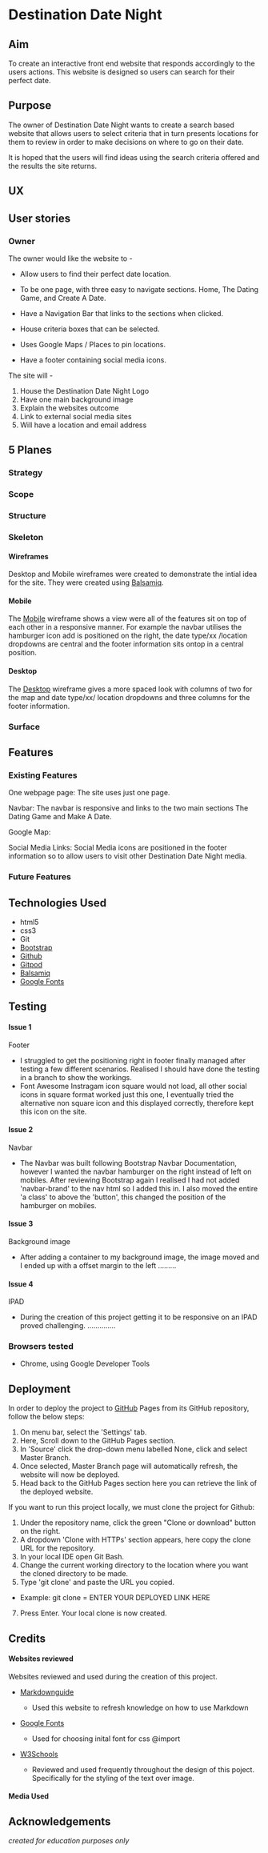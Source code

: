 <img src="" style="margin: 0;">

# Destination Date Night 

## Aim

To create an interactive front end website that responds accordingly to the users actions. This website is designed so users can search for their perfect date.

## Purpose

The owner of Destination Date Night wants to create a search based website that allows users to select criteria that in turn presents locations for them to review in order to make decisions on where to go on their date.

It is hoped that the users will find ideas using the search criteria offered and the results the site returns.

## UX

## User stories

### Owner

The owner would like the website to - 

- Allow users to find their perfect date location.

- To be one page, with three easy to navigate sections. Home, The Dating Game, and Create A Date.

- Have a Navigation Bar that links to the sections when clicked.

- House criteria boxes that can be selected.

- Uses Google Maps / Places to pin locations.

- Have a footer containing social media icons.

The site will -

1. House the Destination Date Night Logo
2. Have one main background image
3. Explain the websites outcome
4. Link to external social media sites
5. Will have a location and email address

## 5 Planes

### Strategy

### Scope 

### Structure

### Skeleton

#### Wireframes

Desktop and Mobile wireframes were created to demonstrate the intial idea for the site. They were created using [Balsamiq](https://balsamiq.com/wireframes/).

#### Mobile

The [Mobile](assets/wireframes/destination-date-night-mobile.png) wireframe shows a view were all of the features sit on top of each other in a responsive manner. For example the navbar utilises the hamburger icon add is positioned on the right, the date type/xx /location dropdowns are central and the footer information sits ontop in a central position.

#### Desktop

The [Desktop](assets/wireframes/destination-date-night-desktop.png) wireframe gives a more spaced look with columns of two for the map and date type/xx/ location dropdowns and three columns for the footer information. 

### Surface 

## Features 

### Existing Features

One webpage page: The site uses just one page. 

Navbar: The navbar is responsive and links to the two main sections The Dating Game and Make A Date.

Google Map:

Social Media Links: Social Media icons are positioned in the footer information so to allow users to visit other Destination Date Night media.

### Future Features

## Technologies Used 

- html5
- css3
- Git
- [Bootstrap](https://getbootstrap.com/)
- [Github](https://github.com/)
- [Gitpod](https://gitpod.io/)
- [Balsamiq](https://balsamiq.com/)
- [Google Fonts](https://google.fonts.com/)

## Testing

#### Issue 1

Footer 
- I struggled to get the positioning right in footer finally managed after testing a few different scenarios. Realised I should have done the testing in a branch to show the workings.
- Font Awesome Instragam icon square would not load, all other social icons in square format worked just this one, I eventually tried the alternative non square icon and this displayed correctly, therefore kept this icon on the site.

#### Issue 2

Navbar
- The Navbar was built following Bootstrap Navbar Documentation, however I wanted the navbar hamburger on the right instead of left on mobiles. After reviewing Bootstrap again I realised I had not added 'navbar-brand' to the nav html so I added this in. I also moved the entire 'a class' to above the 'button', this changed the position of the hamburger on mobiles.

#### Issue 3

Background image
- After adding a container to my background image, the image moved and I ended up with a offset margin to the left .........

#### Issue 4

IPAD
- During the creation of this project getting it to be responsive on an IPAD proved challenging. ..............



### Browsers tested

- Chrome, using Google Developer Tools

## Deployment

In order to deploy the project to [GitHub](https://github.com/) Pages from its GitHub repository, follow the below steps:

1. On menu bar, select the 'Settings' tab.
2. Here, Scroll down to the GitHub Pages section.
3. In 'Source' click the drop-down menu labelled None, click and select Master Branch.
4. Once selected, Master Branch page will automatically refresh, the website will now be deployed.
5. Head back to the GitHub Pages section here you can retrieve the link of the deployed website.

If you want to run this project locally, we must clone the project for Github:

1. Under the repository name, click the green "Clone or download" button on the right.
2. A dropdown 'Clone with HTTPs' section appears, here copy the clone URL for the repository.
3. In your local IDE open Git Bash.
4. Change the current working directory to the location where you want the cloned directory to be made.
6. Type 'git clone' and paste the URL you copied.

- Example: git clone  = ENTER YOUR DEPLOYED LINK HERE

7. Press Enter. Your local clone is now created.

## Credits

#### Websites reviewed

Websites reviewed and used during the creation of this project.

- [Markdownguide](https://www.markdownguide.org/basic-syntax/)
  - Used this website to refresh knowledge on how to use Markdown

- [Google Fonts](https://www.fonts.google.com/basic-syntax/)
  - Used for choosing inital font for css @import

- [W3Schools](https://www.w3schools.com/basic-syntax/)
  - Reviewed and used frequently throughout the design of this poject. Specifically for the styling of the text over image.

#### Media Used 

## Acknowledgements

*created for education purposes only*



